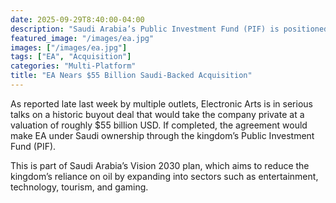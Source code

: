 ```yaml
---
date: 2025-09-29T8:40:00-04:00
description: "Saudi Arabia’s Public Investment Fund (PIF) is positioned to play a leading role in the acquisition."
featured_image: "/images/ea.jpg"
images: ["/images/ea.jpg"]
tags: ["EA", "Acquisition"]
categories: "Multi-Platform"
title: "EA Nears $55 Billion Saudi-Backed Acquisition"
---
```

As reported late last week by multiple outlets, Electronic Arts is in serious talks on a historic buyout deal that would take the company private at a valuation of roughly $55 billion USD. If completed, the agreement would make EA under Saudi ownership through the kingdom’s Public Investment Fund (PIF).


This is part of Saudi Arabia’s Vision 2030 plan, which aims to reduce the kingdom’s reliance on oil by expanding into sectors such as entertainment, technology, tourism, and gaming.

